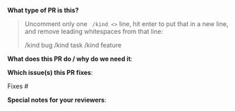 <!--  Thanks for sending a pull request!  Here are some tips for you:

1) If this is your first time, please read our contributor guidelines: https://gitee.com/mindspore/mindspore/blob/master/CONTRIBUTING.md

2) If you want to contribute your code but don't know who will review and merge, please add label `ascend-assistant` to the pull request, we will find and do it as soon as possible.
-->

**What type of PR is this?**
> Uncomment only one ` /kind <>` line, hit enter to put that in a new line, and remove leading whitespaces from that line:
>
> /kind bug
> /kind task
> /kind feature


**What does this PR do / why do we need it**:


**Which issue(s) this PR fixes**:
<!--
*Automatically closes linked issue when PR is merged.
Usage: `Fixes #<issue number>`, or `Fixes (paste link of issue)`.
-->
Fixes #

**Special notes for your reviewers**:


